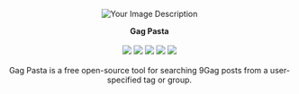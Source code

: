 <p align="center">
  <img src="https://github.com/rly0nheart/gagpasta/assets/74001397/094550b7-fa88-4a1f-8a3d-b336e1a3a27a" alt="Your Image Description">
</p>
<p align="center">
    <strong >Gag Pasta</strong>
    <br>
    <br>
    <a>
        <img src="https://img.shields.io/badge/Flask-000?logo=flask&logoColor=fff&style=flat">
    </a>
    <a>
        <img src="https://img.shields.io/badge/JavaScript-F7DF1E?logo=javascript&logoColor=000&style=flat">
    </a>
    <a>
        <img src="https://img.shields.io/badge/CSS3-1572B6?logo=css3&logoColor=fff&style=flat">
    </a>
    <a>
        <img src="https://img.shields.io/badge/Python-3776AB?logo=python&logoColor=fff&style=flat">
    </a>
    <a>
        <img src="https://img.shields.io/badge/HTML5-E34F26?logo=html5&logoColor=fff&style=flat">
    </a>
    <br>
    <br>
    Gag Pasta is a free open-source tool for searching 9Gag posts from a user-specified tag or group.
</p>


